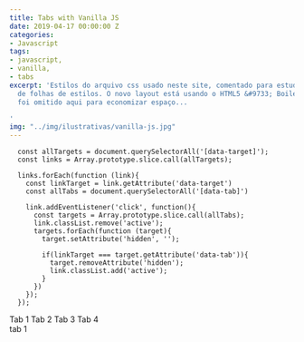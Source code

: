 ```yaml
---
title: Tabs with Vanilla JS
date: 2019-04-17 00:00:00 Z
categories:
- Javascript
tags:
- javascript,
- vanilla,
- tabs
excerpt: 'Estilos do arquivo css usado neste site, comentado para estudo da linguagem
  de folhas de estilos. O novo layout está usando o HTML5 &#9733; Boilerplate, que
  foi omitido aqui para economizar espaço...

'
img: "../img/ilustrativas/vanilla-js.jpg"
---
```


```javacript
  const allTargets = document.querySelectorAll('[data-target]');
  const links = Array.prototype.slice.call(allTargets);

  links.forEach(function (link){
    const linkTarget = link.getAttribute('data-target')
    const allTabs = document.querySelectorAll('[data-tab]')

    link.addEventListener('click', function(){
      const targets = Array.prototype.slice.call(allTabs);
      link.classList.remove('active');
      targets.forEach(function (target){
        target.setAttribute('hidden', '');

        if(linkTarget === target.getAttribute('data-tab')){
          target.removeAttribute('hidden');
          link.classList.add('active');
        }
      })
    });    
  });
```
<div data-grid="small-spacing row">
    <a data-btn data-target="tab-1">Tab 1</a>
    <a data-btn data-target="tab-2">Tab 2</a>
    <a data-btn data-target="tab-3">Tab 3</a>
    <a data-btn data-target="tab-4">Tab 4</a>
</div>
<section>
    <div data-tab="tab-1">tab 1</div>
    <div data-tab="tab-2" hidden>tab 2</div>
    <div data-tab="tab-3" hidden>tab 3</div>
    <div data-tab="tab-4" hidden>tab 4</div>
</section>